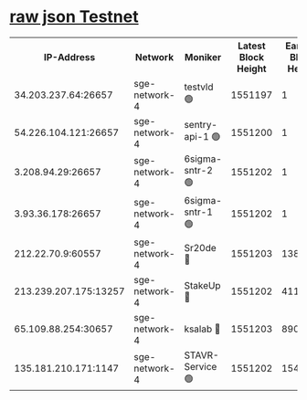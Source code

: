 
[raw json Testnet](https://rpc-check.sget.stavr.tech/sget/rpc-sget-result.json)
=


<table><tr><th>IP-Address</th><th>Network</th><th>Moniker</th><th>Latest Block Height</th><th>Earliest Block Height</th><th>Catching Up</th><th>Tx Index</th><th>Voting Power</th><th>Scan Time</th></tr><tr><td>34.203.237.64:26657</td><td>sge-network-4</td><td>testvld 🟢</td><td>1551197</td><td>1</td><td>False</td><td>on</td><td>0</td><td>2024-02-13T14:44:28.027356222UTC</td></tr><tr><td>54.226.104.121:26657</td><td>sge-network-4</td><td>sentry-api-1 🟢</td><td>1551200</td><td>1</td><td>False</td><td>on</td><td>0</td><td>2024-02-13T14:44:45.116537650UTC</td></tr><tr><td>3.208.94.29:26657</td><td>sge-network-4</td><td>6sigma-sntr-2 🟢</td><td>1551202</td><td>1</td><td>False</td><td>on</td><td>0</td><td>2024-02-13T14:44:55.280891806UTC</td></tr><tr><td>3.93.36.178:26657</td><td>sge-network-4</td><td>6sigma-sntr-1 🟢</td><td>1551202</td><td>1</td><td>False</td><td>on</td><td>0</td><td>2024-02-13T14:44:57.993578326UTC</td></tr><tr><td>212.22.70.9:60557</td><td>sge-network-4</td><td>Sr20de 🔴</td><td>1551203</td><td>138001</td><td>False</td><td>on</td><td>104</td><td>2024-02-13T14:45:02.780907862UTC</td></tr><tr><td>213.239.207.175:13257</td><td>sge-network-4</td><td>StakeUp 🔴</td><td>1551202</td><td>411001</td><td>False</td><td>off</td><td>100</td><td>2024-02-13T14:44:54.227150939UTC</td></tr><tr><td>65.109.88.254:30657</td><td>sge-network-4</td><td>ksalab 🔴</td><td>1551203</td><td>890001</td><td>False</td><td>off</td><td>2153</td><td>2024-02-13T14:45:00.371998151UTC</td></tr><tr><td>135.181.210.171:1147</td><td>sge-network-4</td><td>STAVR-Service 🟢</td><td>1551202</td><td>1548001</td><td>False</td><td>on</td><td>0</td><td>2024-02-13T14:44:54.597219218UTC</td></tr></table>
